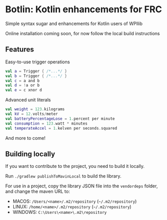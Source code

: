 # Botlin: Kotlin enhancements for FRC
Simple syntax sugar and enhancements for Kotlin users of WPIlib

Online installation coming soon, for now follow the local build instructions

## Features
Easy-to-use trigger operations
```kt
val a = Trigger { /*...*/ }
val b = Trigger { /*...*/ }
val c = a and b
val d = !a or b
val e = c xnor d
```

Advanced unit literals
```kt
val weight = 123.kilograms
val kV = 12.volts/meter
val batteryPercentageLose = 1.percent per minute
val consumption = 123.watt * minutes
val temperateAccel = 1.kelven per seconds.squared
```

And more to come!

## Building locally
If you want to contribute to the project, you need to build it locally. 

Run `./gradlew publishToMavinLocal` to build the library. 

For use in a project, copy the library JSON file into the `vendordeps` folder, and change the maven URL to: 
- MACOS: `/Users/<name>/.m2/repository` (`~/.m2/repository`)
- LINUX: `/home/<name>/.m2/repository` (`~/.m2/repository`)
- WINDOWS: `C:\Users\<name>\.m2\repository`